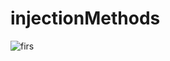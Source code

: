 # injectionMethods
![firs](https://user-images.githubusercontent.com/45215741/211199125-3bf16e24-a5e8-4320-9187-97e20d1eaf25.PNG)
